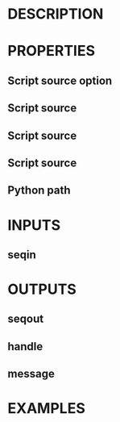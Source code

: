 # DESCRIPTION

# PROPERTIES

## Script source option

## Script source

## Script source

## Script source

## Python path

# INPUTS

## seqin

# OUTPUTS

## seqout

## handle

## message

# EXAMPLES
